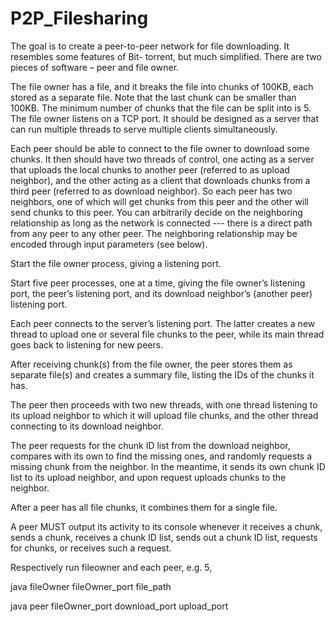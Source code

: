 # P2P_Filesharing
The goal is to create a peer-to-peer network for file downloading. It resembles some features of Bit- torrent, but much simplified. There are two pieces of software – peer and file owner.

The file owner has a file, and it breaks the file into chunks of 100KB, each stored as a separate file. Note that the last chunk can be smaller than 100KB. The minimum number of chunks that the file can be split into is 5. The file owner listens on a TCP port. It should be designed as a server that can run multiple threads to serve multiple clients simultaneously.

Each peer should be able to connect to the file owner to download some chunks. It then should have two threads of control, one acting as a server that uploads the local chunks to another peer (referred to as upload neighbor), and the other acting as a client that downloads chunks from a third peer (referred to as download neighbor). So each peer has two neighbors, one of which will get chunks from this peer and the other will send chunks to this peer. You can arbitrarily decide on the neighboring relationship as long as the network is connected --- there is a direct path from any peer to any other peer. The neighboring relationship may be encoded through input parameters (see below).

Start the file owner process, giving a listening port.

Start five peer processes, one at a time, giving the file owner’s listening port, the peer’s listening port, and its download neighbor’s (another peer) listening port.

Each peer connects to the server’s listening port. The latter creates a new thread to upload one or several file chunks to the peer, while its main thread goes back to listening for new peers.

After receiving chunk(s) from the file owner, the peer stores them as separate file(s) and creates a summary file, listing the IDs of the chunks it has.

The peer then proceeds with two new threads, with one thread listening to its upload neighbor to which it will upload file chunks, and the other thread connecting to its download neighbor.

The peer requests for the chunk ID list from the download neighbor, compares with its own to find the missing ones, and randomly requests a missing chunk from the neighbor. In the meantime, it sends its own chunk ID list to its upload neighbor, and upon request uploads chunks to the neighbor.

After a peer has all file chunks, it combines them for a single file.

A peer MUST output its activity to its console whenever it receives a chunk, sends a chunk, receives a chunk ID list, sends out a chunk ID list, requests for chunks, or receives such a request.

Respectively run fileowner and each peer, e.g. 5, 

java fileOwner fileOwner_port file_path

java peer fileOwner_port download_port upload_port
